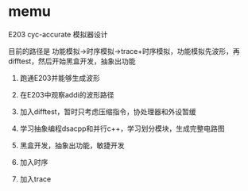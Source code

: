 # memu

E203 cyc-accurate 模拟器设计

目前的路径是 功能模拟->时序模拟->trace+时序模拟，功能模拟先波形，再difftest，然后开始黑盒开发，抽象出功能


1. 跑通E203并能够生成波形

2. 在E203中观察addi的波形路径

3. 加入difftest，暂时只考虑压缩指令，协处理器和外设暂缓

4. 学习抽象编程dsacpp和并行c++，学习划分模块，生成完整电路图

5. 黑盒开发，抽象出功能，敏捷开发

6. 加入时序

7. 加入trace

   
